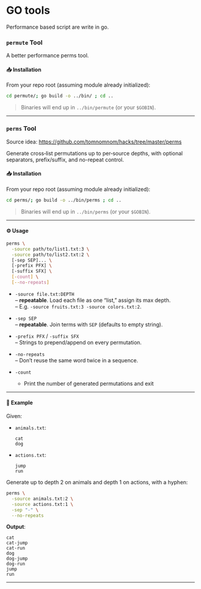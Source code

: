 # GO tools 

Performance based script are write in go.

### `permute` Tool

A better performance perms tool.

#### 📥 Installation

From your repo root (assuming module already initialized):

```bash
cd permute/; go build -o ../bin/ ; cd ..
```

> Binaries will end up in `../bin/permute` (or your `$GOBIN`).

---

### `perms` Tool
Source idea: https://github.com/tomnomnom/hacks/tree/master/perms

Generate cross‐list permutations up to per‐source depths, with optional separators, prefix/suffix, and no-repeat control.

#### 📥 Installation

From your repo root (assuming module already initialized):

```bash
cd perms/; go build -o ../bin/perms ; cd ..
```

> Binaries will end up in `../bin/perms` (or your `$GOBIN`).

---

#### ⚙️ Usage

```bash
perms \
  -source path/to/list1.txt:3 \
  -source path/to/list2.txt:2 \
  [-sep SEP]... \
  [-prefix PFX] \
  [-suffix SFX] \
  [-count] \
  [--no-repeats]
```

- `-source file.txt:DEPTH`  
  – **repeatable**. Load each file as one “list,” assign its max depth.  
  – E.g. `-source fruits.txt:3 -source colors.txt:2`.

- `-sep SEP`  
  – **repeatable**. Join terms with `SEP` (defaults to empty string).  

- `-prefix PFX` / `-suffix SFX`  
  – Strings to prepend/append on every permutation.

- `-no-repeats`  
  – Don’t reuse the same word twice in a sequence.

- `-count`
  - Print the number of generated permutations and exit

---

#### 🧩 Example

Given:

- `animals.txt`:
  ```
  cat
  dog
  ```
- `actions.txt`:
  ```
  jump
  run
  ```

Generate up to depth 2 on animals and depth 1 on actions, with a hyphen:

```bash
perms \
  -source animals.txt:2 \
  -source actions.txt:1 \
  -sep "-" \
  --no-repeats
```

**Output**:

```
cat
cat-jump
cat-run
dog
dog-jump
dog-run
jump
run
```

---
